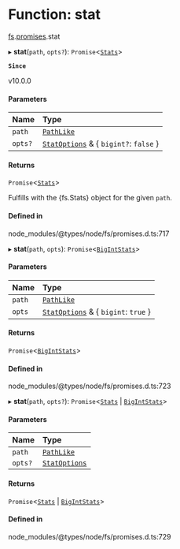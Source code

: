 # Function: stat

[fs](../modules/fs.md).[promises](../modules/fs.promises.md).stat

▸ **stat**(`path`, `opts?`): `Promise`<[`Stats`](../classes/fs.Stats.md)\>

**`Since`**

v10.0.0

#### Parameters

| Name | Type |
| :------ | :------ |
| `path` | [`PathLike`](../types/fs.PathLike.md) |
| `opts?` | [`StatOptions`](../interfaces/fs.StatOptions.md) & { `bigint?`: ``false``  } |

#### Returns

`Promise`<[`Stats`](../classes/fs.Stats.md)\>

Fulfills with the {fs.Stats} object for the given `path`.

#### Defined in

node_modules/@types/node/fs/promises.d.ts:717

▸ **stat**(`path`, `opts`): `Promise`<[`BigIntStats`](../interfaces/fs.BigIntStats.md)\>

#### Parameters

| Name | Type |
| :------ | :------ |
| `path` | [`PathLike`](../types/fs.PathLike.md) |
| `opts` | [`StatOptions`](../interfaces/fs.StatOptions.md) & { `bigint`: ``true``  } |

#### Returns

`Promise`<[`BigIntStats`](../interfaces/fs.BigIntStats.md)\>

#### Defined in

node_modules/@types/node/fs/promises.d.ts:723

▸ **stat**(`path`, `opts?`): `Promise`<[`Stats`](../classes/fs.Stats.md) \| [`BigIntStats`](../interfaces/fs.BigIntStats.md)\>

#### Parameters

| Name | Type |
| :------ | :------ |
| `path` | [`PathLike`](../types/fs.PathLike.md) |
| `opts?` | [`StatOptions`](../interfaces/fs.StatOptions.md) |

#### Returns

`Promise`<[`Stats`](../classes/fs.Stats.md) \| [`BigIntStats`](../interfaces/fs.BigIntStats.md)\>

#### Defined in

node_modules/@types/node/fs/promises.d.ts:729
